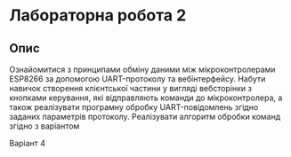 # Лабораторна робота 2

## Опис

Ознайомитися з принципами обміну даними між
мікроконтролерами ESP8266 за допомогою UART-протоколу та вебінтерфейсу. Набути навичок створення клієнтської частини у вигляді вебсторінки з кнопками керування, які відправляють команди до мікроконтролера,
а також реалізувати програмну обробку UART-повідомлень згідно заданих
параметрів протоколу. Реалізувати алгоритм обробки команд згідно з варіантом

Варіант 4